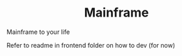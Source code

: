 <h1 align="center">Mainframe</h1>

Mainframe to your life

Refer to readme in frontend folder on how to dev (for now)

